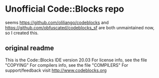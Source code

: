 # Unofficial Code::Blocks repo

seems <https://github.com/oliliango/codeblocks> and <https://github.com/obfuscated/codeblocks_sf> are both unmaintained now, so I created this.

## original readme

This is the Code::Blocks IDE version 20.03
For license info, see the file "COPYING"
For compilers info, see the file "COMPILERS"
For support/feedback visit http://www.codeblocks.org
